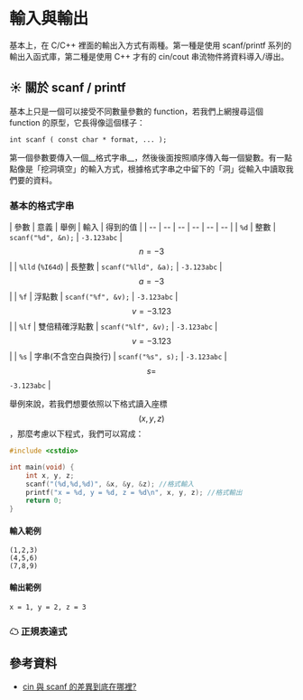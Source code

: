 # 輸入與輸出

基本上，在 C/C++ 裡面的輸出入方式有兩種。第一種是使用 scanf/printf 系列的輸出入函式庫，第二種是使用 C++ 才有的 cin/cout 串流物件將資料導入/導出。

## ☀ 關於 scanf / printf

基本上只是一個可以接受不同數量參數的 function，若我們上網搜尋這個 function 的原型，它長得像這個樣子：

```
int scanf ( const char * format, ... );
```

第一個參數要傳入一個__格式字串__，然後後面按照順序傳入每一個變數。有一點點像是「挖洞填空」的輸入方式，根據格式字串之中留下的「洞」從輸入中讀取我們要的資料。

### 基本的格式字串

| 參數 | 意義 | 舉例 | 輸入 | 得到的值 |
| -- | -- | -- | -- | -- | -- |
| `%d` | 整數 | `scanf("%d", &n);` | `-3.123abc` | $$n = -3$$ |
| `%lld` (`%I64d`) | 長整數 | `scanf("%lld", &a);` | `-3.123abc` | $$a = -3$$ |
| `%f` | 浮點數 | `scanf("%f", &v);` | `-3.123abc` | $$v = -3.123$$ |
| `%lf` | 雙倍精確浮點數 | `scanf("%lf", &v);` | `-3.123abc` | $$v = -3.123$$ |
| `%s` | 字串(不含空白與換行) | `scanf("%s", s);` | `-3.123abc` | $$s =$$ `-3.123abc` |

舉例來說，若我們想要依照以下格式讀入座標 $$(x, y, z)$$，那麼考慮以下程式，我們可以寫成：

```c++
#include <cstdio>

int main(void) {
    int x, y, z;
    scanf("(%d,%d,%d)", &x, &y, &z); //格式輸入
    printf("x = %d, y = %d, z = %d\n", x, y, z); //格式輸出
    return 0;
}
```

#### 輸入範例

```
(1,2,3)
(4,5,6)
(7,8,9)
```

#### 輸出範例

```
x = 1, y = 2, z = 3
```

### ☁ 正規表達式

## 參考資料

* [cin 與 scanf 的差異到底在哪裡?](http://www.cplusplus.com/forum/beginner/34165/)
